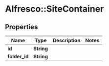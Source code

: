 # Alfresco::SiteContainer

## Properties
Name | Type | Description | Notes
------------ | ------------- | ------------- | -------------
**id** | **String** |  | 
**folder_id** | **String** |  | 


